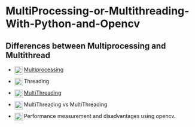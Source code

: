 # MultiProcessing-or-Multithreading-With-Python-and-Opencv

## Differences between Multiprocessing and Multithread

- [Multiprocessing] <img align="left" alt="Facebook" width="22px" src="https://cdn-icons-png.flaticon.com/512/5197/5197000.png" />
</a> 

- Threading <img align="left" alt="Facebook" width="22px" src="https://cdn-icons-png.flaticon.com/512/222/222231.png" />
</a>

- [MultiThreading] <img align="left" alt="Facebook" width="22px" src="https://cdn-icons-png.flaticon.com/512/3005/3005805.png" />
</a> 

- MultiThreading vs MultiThreading <img align="left" alt="Facebook" width="22px" src="https://cdn-icons-png.flaticon.com/512/6329/6329016.png" />
</a> 

- Performance measurement and disadvantages using opencv. <img align="left" alt="Facebook" width="22px" src="https://cdn-icons-png.flaticon.com/512/711/711284.png" />
</a>


[Multiprocessing]: https://github.com/Yavuzhan-Baykara/MultiProcessing-or-Multithreading-With-Python-and-Opencv/tree/main/multiprocessing%20and%20worker

[Threading]: None

[MultiThreading]: https://github.com/Yavuzhan-Baykara/MultiProcessing-or-Multithreading-With-Python-and-Opencv/tree/main/multithreading

[MultiThreadingvsMultiThreading]: None

[Performance]: None